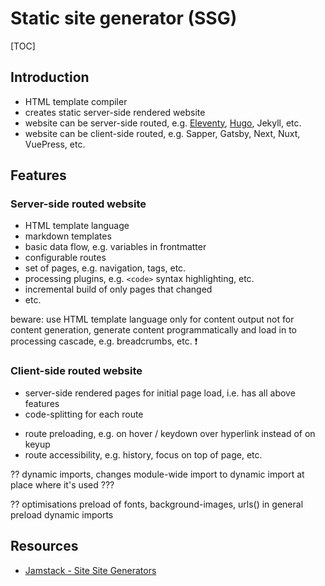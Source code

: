 # Static site generator (SSG)

[TOC]


<!-- ToDo: finish -->

## Introduction

- HTML template compiler
- creates static server-side rendered website
- website can be server-side routed, e.g. [Eleventy](https://www.11ty.dev/), [Hugo](https://gohugo.io/), Jekyll, etc.
- website can be client-side routed, e.g. Sapper, Gatsby, Next, Nuxt, VuePress, etc.



## Features

### Server-side routed website

- HTML template language
- markdown templates
- basic data flow, e.g. variables in frontmatter
- configurable routes
- set of pages, e.g. navigation, tags, etc.
- processing plugins, e.g. `<code>` syntax highlighting, etc.
- incremental build of only pages that changed
- etc.

beware: use HTML template language only for content output not for content generation, generate content programmatically and load in to processing cascade, e.g. breadcrumbs, etc. ❗️

### Client-side routed website

- server-side rendered pages for initial page load, i.e. has all above features
- code-splitting for each route
<!-- vvv basically a client-side router -->
- route preloading, e.g. on hover / keydown over hyperlink instead of on keyup
- route accessibility, e.g. history, focus on top of page, etc.
<!-- ^^^ -->

?? dynamic imports, changes module-wide import to dynamic import at place where it's used ???

?? optimisations
  preload of fonts, background-images, urls() in general
  preload dynamic imports



## Resources

- [Jamstack - Site Site Generators](https://jamstack.org/generators/)